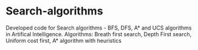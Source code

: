 # Search-algorithms
Developed code for Search algorithms - BFS, DFS, A* and UCS algorithms in Artifical Intelligence.
Algorithms: Breath first search, Depth First search, Uniform cost first, A* algorithm with heuristics 
